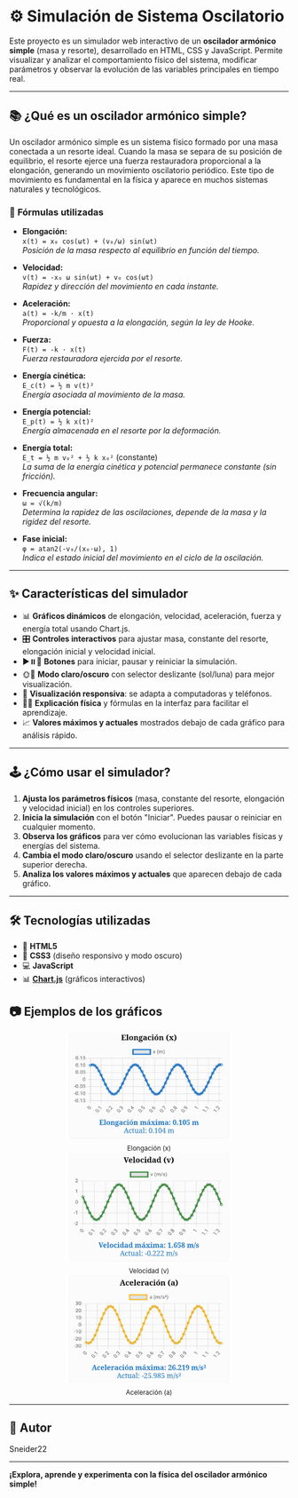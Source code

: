# ⚙️ Simulación de Sistema Oscilatorio

Este proyecto es un simulador web interactivo de un **oscilador armónico simple** (masa y resorte), desarrollado en HTML, CSS y JavaScript. Permite visualizar y analizar el comportamiento físico del sistema, modificar parámetros y observar la evolución de las variables principales en tiempo real.

---

## 📚 ¿Qué es un oscilador armónico simple?

Un oscilador armónico simple es un sistema físico formado por una masa conectada a un resorte ideal. Cuando la masa se separa de su posición de equilibrio, el resorte ejerce una fuerza restauradora proporcional a la elongación, generando un movimiento oscilatorio periódico. Este tipo de movimiento es fundamental en la física y aparece en muchos sistemas naturales y tecnológicos.

### 📐 **Fórmulas utilizadas**

- **Elongación:**  
  `x(t) = x₀ cos(ωt) + (v₀/ω) sin(ωt)`  
  *Posición de la masa respecto al equilibrio en función del tiempo.*

- **Velocidad:**  
  `v(t) = -x₀ ω sin(ωt) + v₀ cos(ωt)`  
  *Rapidez y dirección del movimiento en cada instante.*

- **Aceleración:**  
  `a(t) = -k/m · x(t)`  
  *Proporcional y opuesta a la elongación, según la ley de Hooke.*

- **Fuerza:**  
  `F(t) = -k · x(t)`  
  *Fuerza restauradora ejercida por el resorte.*

- **Energía cinética:**  
  `E_c(t) = ½ m v(t)²`  
  *Energía asociada al movimiento de la masa.*

- **Energía potencial:**  
  `E_p(t) = ½ k x(t)²`  
  *Energía almacenada en el resorte por la deformación.*

- **Energía total:**  
  `E_t = ½ m v₀² + ½ k x₀²` (constante)  
  *La suma de la energía cinética y potencial permanece constante (sin fricción).*

- **Frecuencia angular:**  
  `ω = √(k/m)`  
  *Determina la rapidez de las oscilaciones, depende de la masa y la rigidez del resorte.*

- **Fase inicial:**  
  `φ = atan2(-v₀/(x₀·ω), 1)`  
  *Indica el estado inicial del movimiento en el ciclo de la oscilación.*

---

## ✨ Características del simulador

  
- 📊 **Gráficos dinámicos** de elongación, velocidad, aceleración, fuerza y energía total usando Chart.js.
- 🎛️ **Controles interactivos** para ajustar masa, constante del resorte, elongación inicial y velocidad inicial.
- ▶️⏸️🔄 **Botones** para iniciar, pausar y reiniciar la simulación.
- 🌞🌚 **Modo claro/oscuro** con selector deslizante (sol/luna) para mejor visualización.
- 📱 **Visualización responsiva**: se adapta a computadoras y teléfonos.
- 🧑‍🔬 **Explicación física** y fórmulas en la interfaz para facilitar el aprendizaje.
- 📈 **Valores máximos y actuales** mostrados debajo de cada gráfico para análisis rápido.

---

## 🕹️ ¿Cómo usar el simulador?

1. **Ajusta los parámetros físicos** (masa, constante del resorte, elongación y velocidad inicial) en los controles superiores.
2. **Inicia la simulación** con el botón "Iniciar". Puedes pausar o reiniciar en cualquier momento.
3. **Observa los gráficos** para ver cómo evolucionan las variables físicas y energías del sistema.
4. **Cambia el modo claro/oscuro** usando el selector deslizante en la parte superior derecha.
5. **Analiza los valores máximos y actuales** que aparecen debajo de cada gráfico.

---

## 🛠️ Tecnologías utilizadas

  
- 📝 **HTML5**
- 🎨 **CSS3** (diseño responsivo y modo oscuro)
- 💻 **JavaScript**
- 📊 **[Chart.js](https://www.chartjs.org/)** (gráficos interactivos)

## 📷 Ejemplos de los gráficos

<div align="center">
  <img src="elongacion.png" alt="Gráfico de Elongación" width="300"/>
  <br><sub>Elongación (x)</sub>
</div>

<div align="center">
  <img src="velocidad.png" alt="Gráfico de Velocidad" width="300"/>
  <br><sub>Velocidad (v)</sub>
</div>

<div align="center">
  <img src="aceleracion.png" alt="Gráfico de Aceleración" width="300"/>
  <br><sub>Aceleración (a)</sub>
</div>

---

## 👤 Autor

Sneider22

---

**¡Explora, aprende y experimenta con la física del oscilador armónico simple!**
